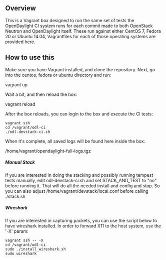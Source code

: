 Overview
--------
This is a Vagrant box designed to run the same set of tests the OpenDaylight
CI system runs for each commit made to both OpenStack Neutron and OpenDaylight
itself. These run against either CentOS 7, Fedora 20 or Ubuntu 14.04, Vagrantfiles for
each of those operating systems are provided here.

How to use this
---------------
Make sure you have Vagrant installed, and clone the repository. Next, go into
the centos, fedora or ubuntu directory and run:

  vagrant up

Wait a bit, and then reload the box:

  vagrant reload

After the box reloads, you can login to the box and execute the CI tests:

    vagrant ssh
    cd /vagrant/odl-ci
    ./odl-devstack-ci.sh

When it's complete, all saved logs will be found here inside the box:

  /home/vagrant/opendaylight-full-logs.tgz

##### Manual Stack

If you are interested in doing the stacking and possibly running tempest tests
manually, edit odl-devstack-ci.sh and set STACK_AND_TEST to "no" before running
it. That will do all the needed install and config and stop. So you can also
adjust /home/vagrant/devstack/local.conf before calling ./stack.sh

##### Wireshark

If you are interested in capturing packets, you can use the script below to have
wireshark installed. In order to forward X11 to the host system, use the '-X' param:

    vagrant ssh -- -X
    cd /vagrant/odl-ci
    sudo ./install_wireshark.sh
    sudo wireshark

